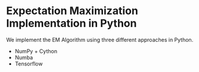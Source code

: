# Expectation Maximization Implementation in Python

We implement the EM Algorithm using three different approaches in Python.
  - NumPy + Cython
  - Numba
  - Tensorflow
